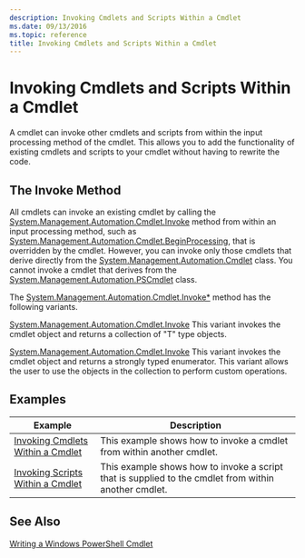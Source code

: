 ```yaml
---
description: Invoking Cmdlets and Scripts Within a Cmdlet
ms.date: 09/13/2016
ms.topic: reference
title: Invoking Cmdlets and Scripts Within a Cmdlet
---
```

# Invoking Cmdlets and Scripts Within a Cmdlet

A cmdlet can invoke other cmdlets and scripts from within the input processing method of the cmdlet. This allows you to add the functionality of existing cmdlets and scripts to your cmdlet without having to rewrite the code.

## The Invoke Method

All cmdlets can invoke an existing cmdlet by calling the [System.Management.Automation.Cmdlet.Invoke](/dotnet/api/System.Management.Automation.Cmdlet.Invoke) method from within an input processing method, such as [System.Management.Automation.Cmdlet.BeginProcessing](/dotnet/api/System.Management.Automation.Cmdlet.BeginProcessing), that is overridden by the cmdlet. However, you can invoke only those cmdlets that derive directly from the [System.Management.Automation.Cmdlet](/dotnet/api/System.Management.Automation.Cmdlet) class. You cannot invoke a cmdlet that derives from the [System.Management.Automation.PSCmdlet](/dotnet/api/System.Management.Automation.PSCmdlet) class.

The [System.Management.Automation.Cmdlet.Invoke*](/dotnet/api/System.Management.Automation.Cmdlet.Invoke) method has the following variants.

[System.Management.Automation.Cmdlet.Invoke](/dotnet/api/System.Management.Automation.Cmdlet.Invoke)
This variant invokes the cmdlet object and returns a collection of "T" type objects.

[System.Management.Automation.Cmdlet.Invoke](/dotnet/api/System.Management.Automation.Cmdlet.Invoke)
This variant invokes the cmdlet object and returns a strongly typed enumerator. This variant allows the user to use the objects in the collection to perform custom operations.

## Examples

|Example|Description|
|-------------|-----------------|
|[Invoking Cmdlets Within a Cmdlet](./how-to-invoke-a-cmdlet-from-within-a-cmdlet.md)|This example shows how to invoke a cmdlet from within another cmdlet.|
|[Invoking Scripts Within a Cmdlet](./how-to-invoke-scripts-within-a-cmdlet.md)|This example shows how to invoke a script that is supplied to the cmdlet from within another cmdlet.|

## See Also

[Writing a Windows PowerShell Cmdlet](./writing-a-windows-powershell-cmdlet.md)

